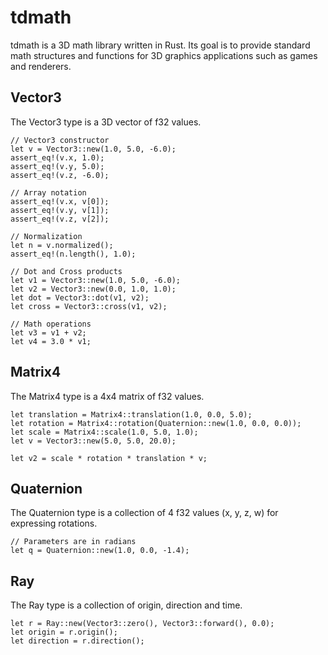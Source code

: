 # tdmath

tdmath is a 3D math library written in Rust. Its goal is to provide standard math structures and functions for 3D graphics applications such as games and renderers.

## Vector3
The Vector3 type is a 3D vector of f32 values.

```
// Vector3 constructor
let v = Vector3::new(1.0, 5.0, -6.0);
assert_eq!(v.x, 1.0);
assert_eq!(v.y, 5.0);
assert_eq!(v.z, -6.0);

// Array notation
assert_eq!(v.x, v[0]);
assert_eq!(v.y, v[1]);
assert_eq!(v.z, v[2]);

// Normalization
let n = v.normalized();
assert_eq!(n.length(), 1.0);

// Dot and Cross products
let v1 = Vector3::new(1.0, 5.0, -6.0);
let v2 = Vector3::new(0.0, 1.0, 1.0);
let dot = Vector3::dot(v1, v2);
let cross = Vector3::cross(v1, v2);

// Math operations
let v3 = v1 + v2;
let v4 = 3.0 * v1;

```

## Matrix4
The Matrix4 type is a 4x4 matrix of f32 values.

```
let translation = Matrix4::translation(1.0, 0.0, 5.0);
let rotation = Matrix4::rotation(Quaternion::new(1.0, 0.0, 0.0));
let scale = Matrix4::scale(1.0, 5.0, 1.0);
let v = Vector3::new(5.0, 5.0, 20.0);

let v2 = scale * rotation * translation * v;
```

## Quaternion
The Quaternion type is a collection of 4 f32 values (x, y, z, w) for expressing rotations.
```
// Parameters are in radians
let q = Quaternion::new(1.0, 0.0, -1.4);
```

## Ray
The Ray type is a collection of origin, direction and time.

```
let r = Ray::new(Vector3::zero(), Vector3::forward(), 0.0);
let origin = r.origin();
let direction = r.direction();
```
